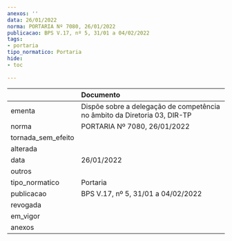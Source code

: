 ```yaml
---
anexos: ''
data: 26/01/2022
norma: PORTARIA Nº 7080, 26/01/2022
publicacao: BPS V.17, nº 5, 31/01 a 04/02/2022
tags:
- portaria
tipo_normatico: Portaria
hide: 
- toc 
 
---
```


|                    | Documento                                                                 |
|:-------------------|:--------------------------------------------------------------------------|
| ementa             | Dispõe sobre a delegação de competência no âmbito da Diretoria 03, DIR-TP |
| norma              | PORTARIA Nº 7080, 26/01/2022                                              |
| tornada_sem_efeito |                                                                           |
| alterada           |                                                                           |
| data               | 26/01/2022                                                                |
| outros             |                                                                           |
| tipo_normatico     | Portaria                                                                  |
| publicacao         | BPS V.17, nº 5, 31/01 a 04/02/2022                                        |
| revogada           |                                                                           |
| em_vigor           |                                                                           |
| anexos             |                                                                           |